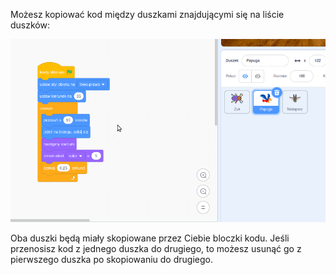 
Możesz kopiować kod między duszkami znajdującymi się na liście duszków:

![Przeciągnij kod z obszaru Skrypt do innego duszka z listy duszków, a następnie puść go.](images/drag-parrot-code.gif)

Oba duszki będą miały skopiowane przez Ciebie bloczki kodu. Jeśli przenosisz kod z jednego duszka do drugiego, to możesz usunąć go z pierwszego duszka po skopiowaniu do drugiego.


